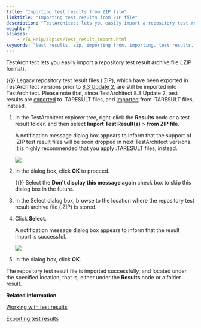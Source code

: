 ```yaml
--- 
title: "Importing test results from ZIP file"
linktitle: "Importing test results from ZIP file"
description: "TestArchitect lets you easily import a repository test result archive file (.ZIP format)."
weight: 7
aliases: 
    - /TA_Help/Topics/Test_result_import.html
keywords: "test results, zip, importing from, importing, test results, zip"
---
```


TestArchitect lets you easily import a repository test result archive file \(.ZIP format\).

{{<important>}} Legacy repository test result files \(.ZIP\), which have been exported in TestArchitect versions prior to [8.3 Update 2](/TA_ReleaseNotes/DITA_source/Whats_New_8.3_update_2.html), are still be imported into TestArchitect. Please note that, since TestArchitect 8.3 Update 2, test results are [exported](/TA_Help/Topics/ug_test_results_export_TARESULT.html) to .TARESULT files, and [imported](/TA_Help/Topics/ug_importing_test_results.html) from .TARESULT files, instead.

1.  In the TestArchitect explorer tree, right-click the **Results** node or a test result folder, and then select **Import Test Result\(s\)** \> **from ZIP file**.

    A notification message dialog box appears to inform that the support of .ZIP test result files will be soon dropped in next TestArchitect versions. It is highly recommended that you apply .TARESULT files, instead.

    ![](/images/TA_Help/Images/Import_zip_result_notification.png)

2.  In the dialog box, click **OK** to proceed.

    {{<tip>}} Select the **Don't display this message again** check box to skip this dialog box in the future.

3.  In the Select dialog box, browse to the location where the repository test result archive file \(.ZIP\) is stored.

4.  Click **Select**.

    A notification message dialog box appears to inform that the result import is successful.

    ![](/images/TA_Help/Images/Import_test_res_success.png)

5.  In the dialog box, click **OK**.


The repository test result file is imported successfully, and located under the specified location, that is, either under the **Results** node or a folder result.




**Related information**  


[Working with test results](/TA_Help/Topics/Test_result.html)

[Exporting test results](/TA_Help/Topics/Test_result_export.html)

